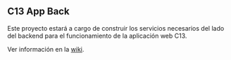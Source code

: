 ## C13 App Back

Este proyecto estará a cargo de construir los servicios necesarios del lado del backend para el funcionamiento de la aplicación web C13.

Ver información en la [wiki](https://github.com/codigoc13/c13-app-back/wiki).
